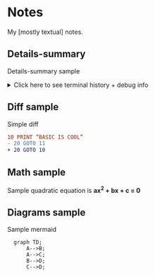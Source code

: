 # Notes
My [mostly textual] notes.

## Details-summary
Details-summary sample
<details>
<summary>Click here to see terminal history + debug info</summary>
<pre>
488 cd /opt/LLL/controller/laser/
489 vi LLLSDLaserControl.c
490 make
491 make install
492 ./sanity_check
493 ./configure -o test.cfg
494 vi test.cfg
495 vi ~/last_will_and_testament.txt
496 cat /proc/meminfo
497 ps -a -x -u
498 kill -9 2207
499 kill 2208
500 ps -a -x -u
501 touch /opt/LLL/run/ok
502 LLLSDLaserControl -ok1
</pre>
</details>

## Diff sample
Simple diff
```diff
10 PRINT “BASIC IS COOL”
- 20 GOTO 11
+ 20 GOTO 10
```

## Math sample
Sample quadratic equation is **ax<sup>2</sup> + bx + c = 0**

## Diagrams sample
Sample mermaid
```mermaid
  graph TD;
      A-->B;
      A-->C;
      B-->D;
      C-->D;
```
